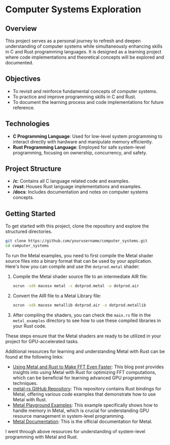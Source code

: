 # Computer Systems Exploration

## Overview
This project serves as a personal journey to refresh and deepen understanding of computer systems while simultaneously enhancing skills in C and Rust programming languages. It is designed as a learning project where code implementations and theoretical concepts will be explored and documented.

## Objectives
- To revisit and reinforce fundamental concepts of computer systems.
- To practice and improve programming skills in C and Rust.
- To document the learning process and code implementations for future reference.

## Technologies
- **C Programming Language**: Used for low-level system programming to interact directly with hardware and manipulate memory efficiently.
- **Rust Programming Language**: Employed for safe system-level programming, focusing on ownership, concurrency, and safety.

## Project Structure
- **/c**: Contains all C language related code and examples.
- **/rust**: Houses Rust language implementations and examples.
- **/docs**: Includes documentation and notes on computer systems concepts.

## Getting Started
To get started with this project, clone the repository and explore the structured directories.

```bash
git clone https://github.com/yourusername/computer_systems.git
cd computer_systems
```
To run the Metal examples, you need to first compile the Metal shader source files into a binary format that can be used by your application. Here's how you can compile and use the `dotprod.metal` shader:

1. Compile the Metal shader source file to an intermediate AIR file:
   ```bash
   xcrun -sdk macosx metal -c dotprod.metal -o dotprod.air
   ```

2. Convert the AIR file to a Metal Library file:
   ```bash
   xcrun -sdk macosx metallib dotprod.air -o dotprod.metallib
   ```

3. After compiling the shaders, you can check the `main.rs` file in the `metal_examples` directory to see how to use these compiled libraries in your Rust code.

These steps ensure that the Metal shaders are ready to be utilized in your project for GPU-accelerated tasks.

Additional resources for learning and understanding Metal with Rust can be found at the following links:
- [Using Metal and Rust to Make FFT Even Faster](https://blog.lambdaclass.com/using-metal-and-rust-to-make-fft-even-faster/): This blog post provides insights into using Metal with Rust for optimizing FFT computations, which can be beneficial for learning advanced GPU programming techniques.
- [metal-rs GitHub Repository](https://github.com/gfx-rs/metal-rs): This repository contains Rust bindings for Metal, offering various code examples that demonstrate how to use Metal with Rust.
- [Metal Playground Examples](https://github.com/lambdaclass/metal_playground): This example specifically shows how to handle memory in Metal, which is crucial for understanding GPU resource management in system-level programming.
- [Metal Documentation](https://developer.apple.com/documentation/metal): This is the official documentation for Metal.

I went through above resources for understanding of system-level programming with Metal and Rust.

